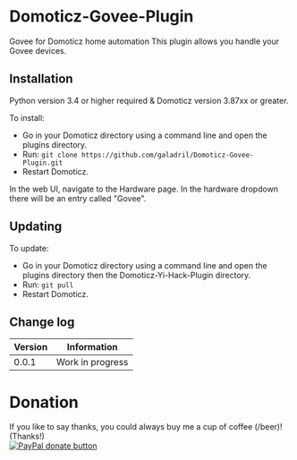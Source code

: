 
# Domoticz-Govee-Plugin
Govee for Domoticz home automation
This plugin allows you handle your Govee devices. 


## Installation

Python version 3.4 or higher required & Domoticz version 3.87xx or greater.

To install:
* Go in your Domoticz directory using a command line and open the plugins directory.
* Run: ```git clone https://github.com/galadril/Domoticz-Govee-Plugin.git```
* Restart Domoticz.

In the web UI, navigate to the Hardware page.  In the hardware dropdown there will be an entry called "Govee".


## Updating

To update:
* Go in your Domoticz directory using a command line and open the plugins directory then the Domoticz-Yi-Hack-Plugin directory.
* Run: ```git pull```
* Restart Domoticz.


## Change log

| Version | Information |
| ----- | ---------- |
| 0.0.1 | Work in progress |


# Donation

If you like to say thanks, you could always buy me a cup of coffee (/beer)!   
(Thanks!)  
[![PayPal donate button](https://img.shields.io/badge/paypal-donate-yellow.svg)](https://www.paypal.me/markheinis)
